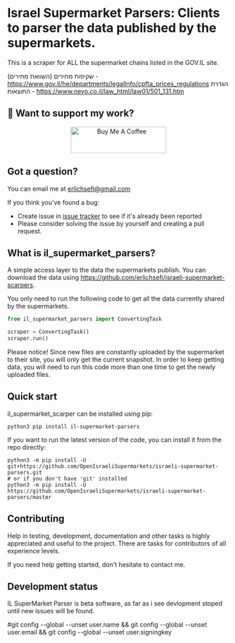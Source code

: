 Israel Supermarket Parsers: Clients to parser the data published by the supermarkets.
=======================================
This is a scraper for ALL the supermarket chains listed in the GOV.IL site.

שקיפות מחירים (השוואת מחירים) - https://www.gov.il/he/departments/legalInfo/cpfta_prices_regulations
הגדרת התוצאות - https://www.nevo.co.il/law_html/law01/501_131.htm

## 🤗 Want to support my work?
<p align="center">
    <a href="https://buymeacoffee.com/erlichsefi" target="_blank"><img src="https://cdn.buymeacoffee.com/buttons/v2/default-yellow.png" alt="Buy Me A Coffee" style="height: 60px !important;width: 217px !important;">
    </a>
</p> 

Got a question?
---------------

You can email me at erlichsefi@gmail.com

If you think you've found a bug:

- Create issue in [issue tracker](https://github.com/OpenIsraeliSupermarkets/israeli-supermarket-parsers/issues) to see if
  it's already been reported
- Please consider solving the issue by yourself and creating a pull request.

What is il_supermarket_parsers?
-------------

A simple access layer to the data the supermarkets publish.
You can download the data using https://github.com/erlichsefi/israeli-supermarket-scarpers.

You only need to run the following code to get all the data currently shared by the supermarkets.

```python
from il_supermarket_parsers import ConvertingTask

scraper = ConvertingTask()
scraper.run()
```


Please notice!
Since new files are constantly uploaded by the supermarket to their site, you will only get the current snapshot. In order to keep getting data, you will need to run this code more than one time to get the newly uploaded files.

Quick start
-----------

il_supermarket_scarper can be installed using pip:

    python3 pip install il-supermarket-parsers

If you want to run the latest version of the code, you can install it from the
repo directly:

    python3 -m pip install -U git+https://github.com/OpenIsraeliSupermarkets/israeli-supermarket-parsers.git
    # or if you don't have 'git' installed
    python3 -m pip install -U https://github.com/OpenIsraeliSupermarkets/israeli-supermarket-parsers/master
    

Contributing
------------

Help in testing, development, documentation and other tasks is
highly appreciated and useful to the project. There are tasks for
contributors of all experience levels.

If you need help getting started, don't hesitate to contact me.


Development status
------------------

IL SuperMarket Parser is beta software, as far as i see devlopment stoped until new issues will be found.


#git config --global --unset user.name && git config --global --unset user.email && git config --global --unset user.signingkey